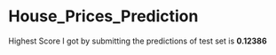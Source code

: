 # House_Prices_Prediction

Highest Score I got by submitting the predictions of test set is **0.12386**
